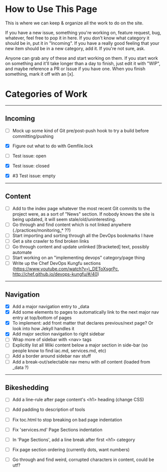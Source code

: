 # How to Use This Page

This is where we can keep & organize all the work to do on the site.

If you have a new issue, something you're working on, feature request, bug, whatever, feel free to pop it in here. If you don't know what category it should be in, put it in "Incoming". If you have a really good feeling that your new item should be in a new category, add it. If you're not sure, ask.

Anyone can grab any of these and start working on them. If you start work on something and it'll take longer than a day to finish, just edit it with "WIP", and maybe reference a PR or Issue if you have one. When you finish something, mark it off with an [x].

# Categories of Work

---
## Incoming
 - [ ] Mock up some kind of Git pre/post-push hook to try a build before committing/pushing
 - [x] Figure out what to do with Gemfile.lock
 - [ ] Test issue: open
 - [x] Test issue: closed
 - [x] #3 Test issue: empty


---
## Content
 - [ ] Add to the index page whatever the most recent Git commits to the project were, as a sort of "News" section. If nobody knows the site is being updated, it will seem stale/old/uninteresting.
 - [ ] Go through and find content which is not linked anywhere (./practices/monitoring\_\* ??)
 - [ ] Start importing and sorting through all the DevOps bookmarks I have
 - [ ] Get a site crawler to find broken links
 - [ ] Go through content and update unlinked [Bracketed] text, possibly automate
 - [ ] Start working on an "implementing devops" category/page thing
 - [ ] Write up the Chef DevOps Kungfu sections (https://www.youtube.com/watch?v=\_DEToXsgrPc, http://chef.github.io/devops-kungfu/#/40)

---
## Navigation
 - [x] Add a major navigation entry to \_data
 - [x] Add some elements to pages to automatically link to the next major nav entry at top/bottom of pages
 - [x] To implement: add front matter that declares previous/next page? Or look into how Jekyll handles it
 - [x] Add major section navigation to right sidebar
 - [ ] Wrap more of sidebar with &lt;nav&gt; tags
 - [ ] Explicitly list all Wiki content below a major section in side-bar (so people know to find iac.md, services.md, etc)
 - [ ] Add a border around sidebar nav stuff
 - [ ] Add a break-out/selectable nav menu with _all_ content (loaded from \_data ?)

---
## Bikeshedding
 - [ ] Add a line-rule after page content's &lt;h1&gt; heading (change CSS)
 - [ ] Add padding to description of tools
 - [ ] Fix toc.html to stop breaking on bad page indentation
 - [ ] Fix 'services.md' Page Sections indentation
 - [ ] In 'Page Sections', add a line break after first &lt;h1&gt; category
 - [ ] Fix page section ordering (currently dots, want numbers)
 - [ ] Go through and find weird, corrupted characters in content, could be utf?

